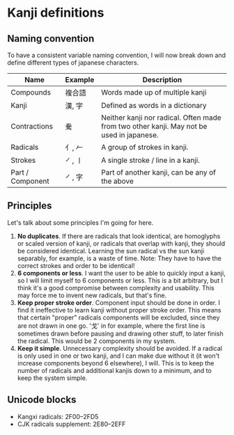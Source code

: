 # Kanji definitions

## Naming convention

To have a consistent variable naming convention, I will now break down and define different types of japanese characters.

| Name | Example | Description |
| --- | --- | ----------- |
| Compounds | 複合語 | Words made up of multiple kanji
| Kanji | 漢, 字 | Defined as words in a dictionary
| Contractions | 駦 | Neither kanji nor radical. Often made from two other kanji. May not be used in japanese.
| Radicals | 亻, 𠂉 | A group of strokes in kanji.
| Strokes | ㇒, ㇑ | A single stroke / line in a kanji.
| Part / Component | ㇒, 字 | Part of another kanji, can be any of the above

## Principles

Let's talk about some principles I'm going for here.

1. **No duplicates**. If there are radicals that look identical, are homoglyphs or scaled version of kanji, or radicals that overlap with kanji, they should be considered identical. Learning the sun radical vs the sun kanji separably, for example, is a waste of time. Note: They have to have the correct strokes and order to be identical!
2. **6 components or less**. I want the user to be able to quickly input a kanji, so I will limit myself to 6 components or less. This is a bit arbitrary, but I think it's a good compromise between complexity and usability. This may force me to invent new radicals, but that's fine.
3. **Keep proper stroke order**. Component input should be done in order. I find it ineffective to learn kanji without proper stroke order. This means that certain "proper" radicals components will be excluded, since they are not drawn in one go. '戈' in for example, where the first line is sometimes drawn before pausing and drawing other stuff, to later finish the radical. This would be 2 components in my system.
4. **Keep it simple**. Unnecessary complexity should be avoided. If a radical is only used in one or two kanji, and I can make due without it (it won't increase components beyond 6 elsewhere), I will. This is to keep the number of radicals and additional kanjis down to a minimum, and to keep the system simple.

## Unicode blocks

* Kangxi radicals: 2F00–2FD5
* CJK radicals supplement: 2E80–2EFF
